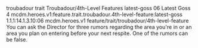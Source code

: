 <ability>
  <metadata>
    <class>troubadour</class>
    <feature_type>trait</feature_type>
    <file_dpath>Troubadour/4th-Level Features</file_dpath>
    <item_id>latest-goss</item_id>
    <item_index>06</item_index>
    <item_name>Latest Goss</item_name>
    <level>4</level>
    <scc>mcdm.heroes.v1:feature.trait.troubadour.4th-level-feature:latest-goss</scc>
    <scdc>1.1.1:14.1.3.10:06</scdc>
    <source>mcdm.heroes.v1</source>
    <type>feature/trait/troubadour/4th-level-feature</type>
  </metadata>
  <effects>
    <effect type="mundane">You can ask the Director for three rumors regarding the area you&apos;re in or an area you plan on entering before your next respite. One of the rumors can be false.</effect>
  </effects>
</ability>
